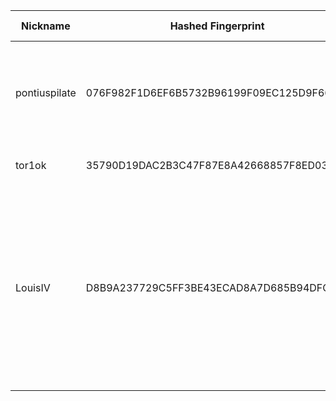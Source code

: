 | Nickname |  Hashed Fingerprint	| Or Addresses | Contact | Running | Flags | Last Seen | First Seen | Last Restarted | Advertised Bandwidth | Platform | Version | Version Status | Recommended Version | Verified hostnames | Exit policy |
|---|---|---|---|---|---|---|---|---|---|---|---|---|---|---|---|
|pontiuspilate | 076F982F1D6EF6B5732B96199F09EC125D9F660C | ["77.110.101.198:443","[2a01:e5c0:56de::2]:443"] | admin@example.com | true | Exit, Running, V2Dir, Valid | 2025-08-24 00:00:00 | 2025-08-24 00:00:00 | 2025-08-23 23:16:47 | 0 | Tor 0.4.8.10 on Linux | 0.4.8.10 | recommended | true | N/A | ["reject 0.0.0.0/8:*","reject 169.254.0.0/16:*","reject 127.0.0.0/8:*","reject 192.168.0.0/16:*","reject 10.0.0.0/8:*","reject 172.16.0.0/12:*","reject 77.110.101.198:*","accept *:*"]|
|tor1ok | 35790D19DAC2B3C47F87E8A42668857F8ED03D54 | ["107.208.159.58:9011"] | N/A | true | Running, V2Dir, Valid | 2025-08-24 00:00:00 | 2025-08-24 00:00:00 | 2025-08-23 23:22:01 | 0 | Tor 0.4.8.17 on Linux | 0.4.8.17 | recommended | true | ["107-208-159-58.lightspeed.okcbok.sbcglobal.net"] | ["reject *:*"]|
|LouisIV | D8B9A237729C5FF3BE43ECAD8A7D685B94DFCE06 | ["77.110.101.198:443","[2a01:e5c0:56de::2]:443"] | suck@example.com | true | Exit, Running, V2Dir, Valid | 2025-08-24 00:00:00 | 2025-08-24 00:00:00 | 2025-08-23 23:46:33 | 0 | Tor 0.4.8.10 on Linux | 0.4.8.10 | recommended | true | N/A | ["reject 0.0.0.0/8:*","reject 169.254.0.0/16:*","reject 127.0.0.0/8:*","reject 192.168.0.0/16:*","reject 10.0.0.0/8:*","reject 172.16.0.0/12:*","reject 77.110.101.198:*","reject *:25","reject *:119","reject *:135-139","reject *:445","reject *:563","reject *:1214","reject *:4661-4666","reject *:6346-6429","reject *:6699","reject *:6881-6999","accept *:*"]|
